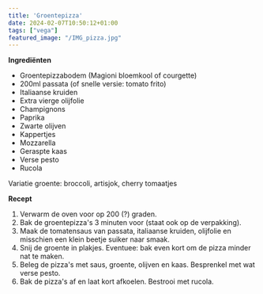 ```yaml
---
title: 'Groentepizza'
date: 2024-02-07T10:50:12+01:00
tags: ["vega"]
featured_image: "/IMG_pizza.jpg"
---
```


**Ingrediënten**
- Groentepizzabodem (Magioni bloemkool of courgette)
- 200ml passata (of snelle versie: tomato frito)
- Italiaanse kruiden
- Extra vierge olijfolie
- Champignons
- Paprika
- Zwarte olijven
- Kappertjes
- Mozzarella
- Geraspte kaas
- Verse pesto
- Rucola

Variatie groente: broccoli, artisjok, cherry tomaatjes

**Recept**
1. Verwarm de oven voor op 200 (?) graden.
2. Bak de groentepizza's 3 minuten voor (staat ook op de verpakking).
3. Maak de tomatensaus van passata, italiaanse kruiden, olijfolie en misschien een klein beetje suiker naar smaak.
4. Snij de groente in plakjes. Eventuee: bak even kort om de pizza minder nat te maken.
5. Beleg de pizza's met saus, groente, olijven en kaas. Besprenkel met wat verse pesto.
6. Bak de pizza's af en laat kort afkoelen. Bestrooi met rucola.
